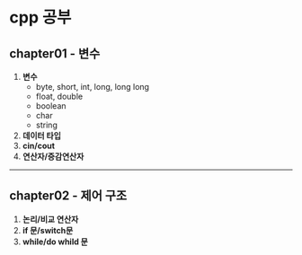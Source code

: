 # cpp 공부

## chapter01 - 변수

1. __변수__
    - byte, short, int, long, long long
    - float, double
    - boolean
    - char
    - string
1. __데이터 타입__
1. __cin/cout__
1. __연산자/증감연산자__
---


## chapter02 - 제어 구조
1. __논리/비교 연산자__
1. __if 문/switch문__
1. __while/do whild 문__

